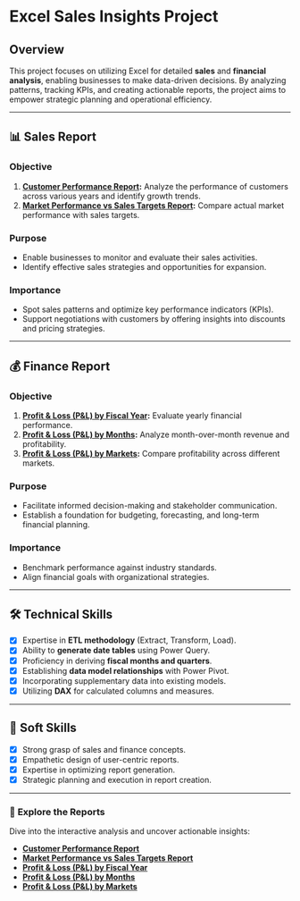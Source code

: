 # Excel Sales Insights Project

## Overview
This project focuses on utilizing Excel for detailed **sales** and **financial analysis**, enabling businesses to make data-driven decisions. By analyzing patterns, tracking KPIs, and creating actionable reports, the project aims to empower strategic planning and operational efficiency.

---

## 📊 **Sales Report**

### **Objective**
1. **[Customer Performance Report](https://github.com/kp-8111/Excel-Sales-Insights/blob/main/reports/Customer%20Performance%20Report.pdf):** Analyze the performance of customers across various years and identify growth trends.
2. **[Market Performance vs Sales Targets Report](https://github.com/kp-8111/Excel-Sales-Insights/blob/main/reports/Market%20Performance%20vs%20Target%20Report.pdf):** Compare actual market performance with sales targets.

### **Purpose**
- Enable businesses to monitor and evaluate their sales activities.
- Identify effective sales strategies and opportunities for expansion.

### **Importance**
- Spot sales patterns and optimize key performance indicators (KPIs).
- Support negotiations with customers by offering insights into discounts and pricing strategies.

---

## 💰 **Finance Report**

### **Objective**
1. **[Profit & Loss (P&L) by Fiscal Year](https://github.com/kp-8111/Excel-Sales-Insights/blob/main/reports/P%26L%20Statement%20by%20Fiscal%20Year.pdf):** Evaluate yearly financial performance.
2. **[Profit & Loss (P&L) by Months](https://github.com/kp-8111/Excel-Sales-Insights/blob/main/reports/P%26L%20Statement%20by%20Months.pdf):** Analyze month-over-month revenue and profitability.
3. **[Profit & Loss (P&L) by Markets](https://github.com/kp-8111/Excel-Sales-Insights/blob/main/reports/P%26L%20Statement%20by%20Markets.pdf):** Compare profitability across different markets.

### **Purpose**
- Facilitate informed decision-making and stakeholder communication.
- Establish a foundation for budgeting, forecasting, and long-term financial planning.

### **Importance**
- Benchmark performance against industry standards.
- Align financial goals with organizational strategies.

---

## 🛠 **Technical Skills**
- [x] Expertise in **ETL methodology** (Extract, Transform, Load).
- [x] Ability to **generate date tables** using Power Query.
- [x] Proficiency in deriving **fiscal months and quarters**.
- [x] Establishing **data model relationships** with Power Pivot.
- [x] Incorporating supplementary data into existing models.
- [x] Utilizing **DAX** for calculated columns and measures.

---

## 🤝 **Soft Skills**
- [x] Strong grasp of sales and finance concepts.
- [x] Empathetic design of user-centric reports.
- [x] Expertise in optimizing report generation.
- [x] Strategic planning and execution in report creation.

---

### 🌟 **Explore the Reports**
Dive into the interactive analysis and uncover actionable insights:
- **[Customer Performance Report](https://github.com/kp-8111/Excel-Sales-Insights/blob/main/reports/Customer%20Performance%20Report.pdf)**
- **[Market Performance vs Sales Targets Report](https://github.com/kp-8111/Excel-Sales-Insights/blob/main/reports/Market%20Performance%20vs%20Target%20Report.pdf)**
- **[Profit & Loss (P&L) by Fiscal Year](https://github.com/kp-8111/Excel-Sales-Insights/blob/main/reports/P%26L%20Statement%20by%20Fiscal%20Year.pdf)**
- **[Profit & Loss (P&L) by Months](https://github.com/kp-8111/Excel-Sales-Insights/blob/main/reports/P%26L%20Statement%20by%20Months.pdf)**
- **[Profit & Loss (P&L) by Markets](https://github.com/kp-8111/Excel-Sales-Insights/blob/main/reports/P%26L%20Statement%20by%20Markets.pdf)**
